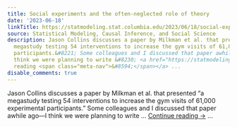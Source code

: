 ```yaml
---
title: Social experiments and the often-neglected role of theory
date: '2023-06-18'
linkTitle: https://statmodeling.stat.columbia.edu/2023/06/18/social-experiments-and-the-often-neglected-role-of-theory/
source: Statistical Modeling, Causal Inference, and Social Science
description: Jason Collins discusses a paper by Milkman et al. that presented &#8220;a
  megastudy testing 54 interventions to increase the gym visits of 61,000 experimental
  participants.&#8221; Some colleagues and I discussed that paper awhile ago&#8212;I
  think we were planning to write &#8230; <a href="https://statmodeling.stat.columbia.edu/2023/06/18/social-experiments-and-the-often-neglected-role-of-theory/">Continue
  reading <span class="meta-nav">&#8594;</span></a> ...
disable_comments: true
---
```

Jason Collins discusses a paper by Milkman et al. that presented &#8220;a megastudy testing 54 interventions to increase the gym visits of 61,000 experimental participants.&#8221; Some colleagues and I discussed that paper awhile ago&#8212;I think we were planning to write &#8230; <a href="https://statmodeling.stat.columbia.edu/2023/06/18/social-experiments-and-the-often-neglected-role-of-theory/">Continue reading <span class="meta-nav">&#8594;</span></a> ...